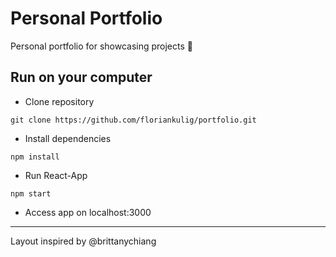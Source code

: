 # Personal Portfolio

Personal portfolio for showcasing projects 💪
<!---
## Preview

 <img src="./src/images/preview.png"> --->

## Run on your computer

- Clone repository

```shell
git clone https://github.com/floriankulig/portfolio.git
```

- Install dependencies

```shell
npm install
```

- Run React-App

```shell
npm start
```

- Access app on localhost:3000

---

Layout inspired by @brittanychiang
